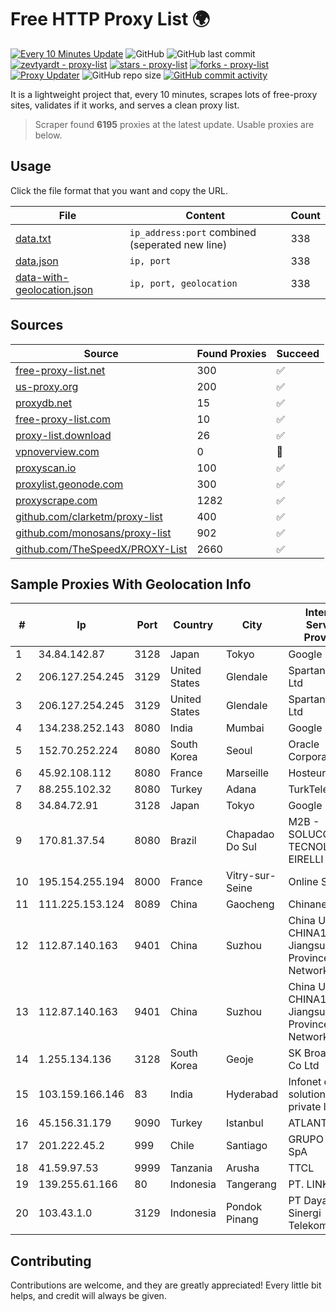 
# Free HTTP Proxy List 🌍

[![Every 10 Minutes Update](https://github.com/mertguvencli/http-proxy-list/actions/workflows/main.yml/badge.svg?branch=main)](https://github.com/mertguvencli/http-proxy-list/actions/workflows/main.yml)
![GitHub](https://img.shields.io/github/license/mertguvencli/http-proxy-list)
![GitHub last commit](https://img.shields.io/github/last-commit/mertguvencli/http-proxy-list)
[![zevtyardt - proxy-list](https://img.shields.io/static/v1?label=zevtyardt&message=proxy-list&color=blue&logo=github)](https://github.com/zevtyardt/proxy-list "Go to GitHub repo")
[![stars - proxy-list](https://img.shields.io/github/stars/zevtyardt/proxy-list?style=social)](https://github.com/zevtyardt/proxy-list)
[![forks - proxy-list](https://img.shields.io/github/forks/zevtyardt/proxy-list?style=social)](https://github.com/zevtyardt/proxy-list)
[![Proxy Updater](https://github.com/zevtyardt/proxy-list/workflows/Proxy%20Updater/badge.svg)](https://github.com/zevtyardt/proxy-list/actions?query=workflow:"Proxy+Updater")
![GitHub repo size](https://img.shields.io/github/repo-size/zevtyardt/proxy-list)
[![GitHub commit activity](https://img.shields.io/github/commit-activity/m/zevtyardt/proxy-list?logo=commits)](https://github.com/zevtyardt/proxy-list/commits/main)

It is a lightweight project that, every 10 minutes, scrapes lots of free-proxy sites, validates if it works, and serves a clean proxy list.

> Scraper found **6195** proxies at the latest update. Usable proxies are below.

## Usage

Click the file format that you want and copy the URL.

|File|Content|Count|
|----|-------|-----|
|[data.txt](https://raw.githubusercontent.com/mertguvencli/http-proxy-list/main/proxy-list/data.txt)|`ip_address:port` combined (seperated new line)|338|
|[data.json](https://raw.githubusercontent.com/mertguvencli/http-proxy-list/main/proxy-list/data.json)|`ip, port`|338|
|[data-with-geolocation.json](https://raw.githubusercontent.com/mertguvencli/http-proxy-list/main/proxy-list/data-with-geolocation.json)|`ip, port, geolocation`|338|

## Sources

|Source|Found Proxies|Succeed|
|------|-------------|-------|
|[free-proxy-list.net](https://free-proxy-list.net)|300|✅|
|[us-proxy.org](https://www.us-proxy.org)|200|✅|
|[proxydb.net](http://proxydb.net)|15|✅|
|[free-proxy-list.com](https://free-proxy-list.com/?page=&port=&type%5B%5D=http&type%5B%5D=https&up_time=0&search=Search)|10|✅|
|[proxy-list.download](https://www.proxy-list.download/HTTP)|26|✅|
|[vpnoverview.com](https://vpnoverview.com/privacy/anonymous-browsing/free-proxy-servers)|0|🚫|
|[proxyscan.io](https://www.proxyscan.io)|100|✅|
|[proxylist.geonode.com](https://proxylist.geonode.com/api/proxy-list?limit=300&page=1&sort_by=lastChecked&sort_type=desc&protocols=http,https)|300|✅|
|[proxyscrape.com](https://api.proxyscrape.com/v2/?request=displayproxies&protocol=http&timeout=10000&country=all&ssl=all&anonymity=all)|1282|✅|
|[github.com/clarketm/proxy-list](https://raw.githubusercontent.com/clarketm/proxy-list/master/proxy-list-raw.txt)|400|✅|
|[github.com/monosans/proxy-list](https://raw.githubusercontent.com/monosans/proxy-list/main/proxies/http.txt)|902|✅|
|[github.com/TheSpeedX/PROXY-List](https://raw.githubusercontent.com/TheSpeedX/PROXY-List/master/http.txt)|2660|✅|


## Sample Proxies With Geolocation Info

|#|Ip|Port|Country|City|Internet Service Provider|
|-|--|----|-------|----|-------------------------|
|1|34.84.142.87|3128|Japan|Tokyo|Google LLC|
|2|206.127.254.245|3129|United States|Glendale|Spartan Host Ltd|
|3|206.127.254.245|3129|United States|Glendale|Spartan Host Ltd|
|4|134.238.252.143|8080|India|Mumbai|Google LLC|
|5|152.70.252.224|8080|South Korea|Seoul|Oracle Corporation|
|6|45.92.108.112|8080|France|Marseille|Hosteur SAS|
|7|88.255.102.32|8080|Turkey|Adana|TurkTelekom|
|8|34.84.72.91|3128|Japan|Tokyo|Google LLC|
|9|170.81.37.54|8080|Brazil|Chapadao Do Sul|M2B - SOLUCOES EM TECNOLOGIA EIRELLI ME|
|10|195.154.255.194|8000|France|Vitry-sur-Seine|Online S.A.S.|
|11|111.225.153.124|8089|China|Gaocheng|Chinanet|
|12|112.87.140.163|9401|China|Suzhou|China Unicom CHINA169 Jiangsu Province Network|
|13|112.87.140.163|9401|China|Suzhou|China Unicom CHINA169 Jiangsu Province Network|
|14|1.255.134.136|3128|South Korea|Geoje|SK Broadband Co Ltd|
|15|103.159.166.146|83|India|Hyderabad|Infonet online solutions private limited|
|16|45.156.31.179|9090|Turkey|Istanbul|ATLANTIS|
|17|201.222.45.2|999|Chile|Santiago|GRUPO ULLOA SpA|
|18|41.59.97.53|9999|Tanzania|Arusha|TTCL|
|19|139.255.61.166|80|Indonesia|Tangerang|PT. LINKNET|
|20|103.43.1.0|3129|Indonesia|Pondok Pinang|PT Daya Sinergi Telekomunikasi|



## Contributing

Contributions are welcome, and they are greatly appreciated! Every
little bit helps, and credit will always be given.

